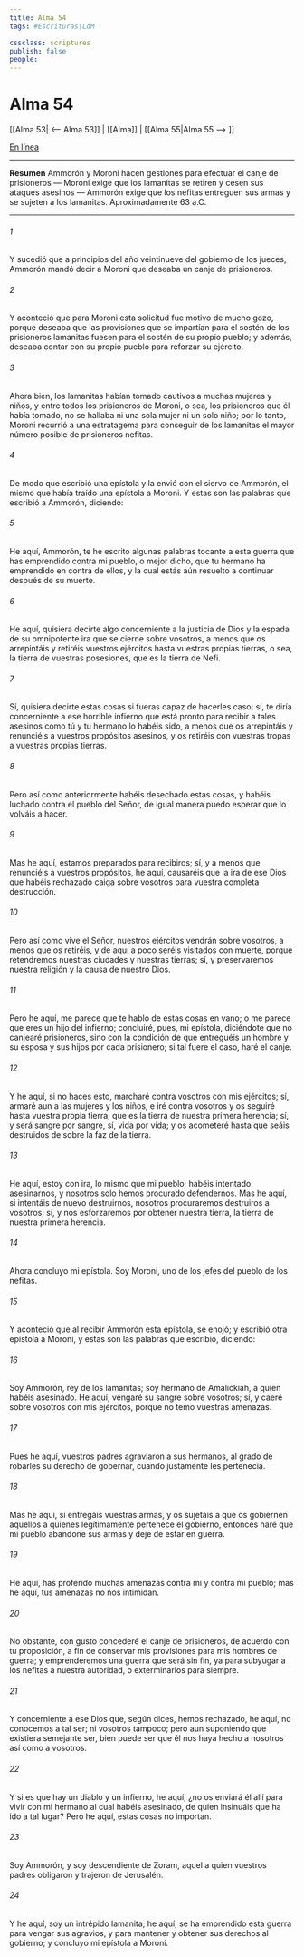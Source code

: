 ```yaml
---
title: Alma 54
tags: #Escrituras\LdM

cssclass: scriptures
publish: false
people:
---
```


# Alma 54
[[Alma 53| <-- Alma 53]] | [[Alma]] | [[Alma 55|Alma 55 --> ]]

[En línea](https://churchofjesuschrist.org/study/scriptures/bofm/alma/54?lang=spa)

---
__Resumen__
Ammorón y Moroni hacen gestiones para efectuar el canje de prisioneros — Moroni exige que los lamanitas se retiren y cesen sus ataques asesinos — Ammorón exige que los nefitas entreguen sus armas y se sujeten a los lamanitas. Aproximadamente 63 a.C.

---
###### 1 
Y sucedió que a principios del año veintinueve del gobierno de los jueces, Ammorón mandó decir a Moroni que deseaba un canje de prisioneros.

###### 2 
Y aconteció que para Moroni esta solicitud fue motivo de mucho gozo, porque deseaba que las provisiones que se impartían para el sostén de los prisioneros lamanitas fuesen para el sostén de su propio pueblo; y además, deseaba contar con su propio pueblo para reforzar su ejército.

###### 3 
Ahora bien, los lamanitas habían tomado cautivos a muchas mujeres y niños, y entre todos los prisioneros de Moroni, o sea, los prisioneros que él había tomado, no se hallaba ni una sola mujer ni un solo niño; por lo tanto, Moroni recurrió a una estratagema para conseguir de los lamanitas el mayor número posible de prisioneros nefitas.

###### 4 
De modo que escribió una epístola y la envió con el siervo de Ammorón, el mismo que había traído una epístola a Moroni. Y estas son las palabras que escribió a Ammorón, diciendo:

###### 5 
He aquí, Ammorón, te he escrito algunas palabras tocante a esta guerra que has emprendido contra mi pueblo, o mejor dicho, que tu hermano ha emprendido en contra de ellos, y la cual estás aún resuelto a continuar después de su muerte.

###### 6 
He aquí, quisiera decirte algo concerniente a la justicia de Dios y la espada de su omnipotente ira que se cierne sobre vosotros, a menos que os arrepintáis y retiréis vuestros ejércitos hasta vuestras propias tierras, o sea, la tierra de vuestras posesiones, que es la tierra de Nefi.

###### 7 
Sí, quisiera decirte estas cosas si fueras capaz de hacerles caso; sí, te diría concerniente a ese horrible infierno que está pronto para recibir a tales asesinos como tú y tu hermano lo habéis sido, a menos que os arrepintáis y renunciéis a vuestros propósitos asesinos, y os retiréis con vuestras tropas a vuestras propias tierras.

###### 8 
Pero así como anteriormente habéis desechado estas cosas, y habéis luchado contra el pueblo del Señor, de igual manera puedo esperar que lo volváis a hacer.

###### 9 
Mas he aquí, estamos preparados para recibiros; sí, y a menos que renunciéis a vuestros propósitos, he aquí, causaréis que la ira de ese Dios que habéis rechazado caiga sobre vosotros para vuestra completa destrucción.

###### 10 
Pero así como vive el Señor, nuestros ejércitos vendrán sobre vosotros, a menos que os retiréis, y de aquí a poco seréis visitados con muerte, porque retendremos nuestras ciudades y nuestras tierras; sí, y preservaremos nuestra religión y la causa de nuestro Dios.

###### 11 
Pero he aquí, me parece que te hablo de estas cosas en vano; o me parece que eres un hijo del infierno; concluiré, pues, mi epístola, diciéndote que no canjearé prisioneros, sino con la condición de que entreguéis un hombre y su esposa y sus hijos por cada prisionero; si tal fuere el caso, haré el canje.

###### 12 
Y he aquí, si no haces esto, marcharé contra vosotros con mis ejércitos; sí, armaré aun a las mujeres y los niños, e iré contra vosotros y os seguiré hasta vuestra propia tierra, que es la tierra de nuestra primera herencia; sí, y será sangre por sangre, sí, vida por vida; y os acometeré hasta que seáis destruidos de sobre la faz de la tierra.

###### 13 
He aquí, estoy con ira, lo mismo que mi pueblo; habéis intentado asesinarnos, y nosotros solo hemos procurado defendernos. Mas he aquí, si intentáis de nuevo destruirnos, nosotros procuraremos destruiros a vosotros; sí, y nos esforzaremos por obtener nuestra tierra, la tierra de nuestra primera herencia.

###### 14 
Ahora concluyo mi epístola. Soy Moroni, uno de los jefes del pueblo de los nefitas.

###### 15 
Y aconteció que al recibir Ammorón esta epístola, se enojó; y escribió otra epístola a Moroni, y estas son las palabras que escribió, diciendo:

###### 16 
Soy Ammorón, rey de los lamanitas; soy hermano de Amalickíah, a quien habéis asesinado. He aquí, vengaré su sangre sobre vosotros; sí, y caeré sobre vosotros con mis ejércitos, porque no temo vuestras amenazas.

###### 17 
Pues he aquí, vuestros padres agraviaron a sus hermanos, al grado de robarles su derecho de gobernar, cuando justamente les pertenecía.

###### 18 
Mas he aquí, si entregáis vuestras armas, y os sujetáis a que os gobiernen aquellos a quienes legítimamente pertenece el gobierno, entonces haré que mi pueblo abandone sus armas y deje de estar en guerra.

###### 19 
He aquí, has proferido muchas amenazas contra mí y contra mi pueblo; mas he aquí, tus amenazas no nos intimidan.

###### 20 
No obstante, con gusto concederé el canje de prisioneros, de acuerdo con tu proposición, a fin de conservar mis provisiones para mis hombres de guerra; y emprenderemos una guerra que será sin fin, ya para subyugar a los nefitas a nuestra autoridad, o exterminarlos para siempre.

###### 21 
Y concerniente a ese Dios que, según dices, hemos rechazado, he aquí, no conocemos a tal ser; ni vosotros tampoco; pero aun suponiendo que existiera semejante ser, bien puede ser que él nos haya hecho a nosotros así como a vosotros.

###### 22 
Y si es que hay un diablo y un infierno, he aquí, ¿no os enviará él allí para vivir con mi hermano al cual habéis asesinado, de quien insinuáis que ha ido a tal lugar? Pero he aquí, estas cosas no importan.

###### 23 
Soy Ammorón, y soy descendiente de Zoram, aquel a quien vuestros padres obligaron y trajeron de Jerusalén.

###### 24 
Y he aquí, soy un intrépido lamanita; he aquí, se ha emprendido esta guerra para vengar sus agravios, y para mantener y obtener sus derechos al gobierno; y concluyo mi epístola a Moroni.

